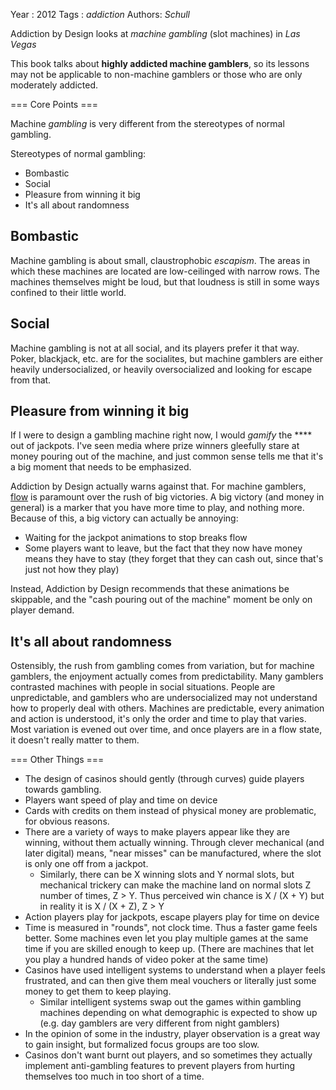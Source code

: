 Year   : 2012
Tags   : *addiction*
Authors: *Schull*

Addiction by Design looks at *machine gambling* (slot machines) in *Las Vegas*

This book talks about **highly addicted machine gamblers**, so its lessons may not be applicable to non-machine gamblers or those who are only moderately addicted.

=== Core Points ===

Machine *gambling* is very different from the stereotypes of normal gambling.

Stereotypes of normal gambling:

* Bombastic
* Social
* Pleasure from winning it big
* It's all about randomness

## Bombastic

Machine gambling is about small, claustrophobic *escapism*. The areas in which these machines are located are low-ceilinged with narrow rows. The machines themselves might be loud, but that loudness is still in some ways confined to their little world.

## Social

Machine gambling is not at all social, and its players prefer it that way. Poker, blackjack, etc. are for the socialites, but machine gamblers are either heavily undersocialized, or heavily oversocialized and looking for escape from that.

## Pleasure from winning it big

If I were to design a gambling machine right now, I would *gamify* the **** out of jackpots. I've seen media where prize winners gleefully stare at money pouring out of the machine, and just common sense tells me that it's a big moment that needs to be emphasized. 

Addiction by Design actually warns against that. For machine gamblers, [flow](flow.md) is paramount over the rush of big victories. A big victory (and money in general) is a marker that you have more time to play, and nothing more. Because of this, a big victory can actually be annoying:

* Waiting for the jackpot animations to stop breaks flow
* Some players want to leave, but the fact that they now have money means they have to stay (they forget that they can cash out, since that's just not how they play)

Instead, Addiction by Design recommends that these animations be skippable, and the "cash pouring out of the machine" moment be only on player demand.

## It's all about randomness

Ostensibly, the rush from gambling comes from variation, but for machine gamblers, the enjoyment actually comes from predictability. Many gamblers contrasted machines with people in social situations. People are unpredictable, and gamblers who are undersocialized may not understand how to properly deal with others. Machines are predictable, every animation and action is understood, it's only the order and time to play that varies. Most variation is evened out over time, and once players are in a flow state, it doesn't really matter to them. 

=== Other Things ===

* The design of casinos should gently (through curves) guide players towards gambling.
* Players want speed of play and time on device
* Cards with credits on them instead of physical money are problematic, for obvious reasons.
* There are a variety of ways to make players appear like they are winning, without them actually winning. Through clever mechanical (and later digital) means, "near misses" can be manufactured, where the slot is only one off from a jackpot.
  * Similarly, there can be X winning slots and Y normal slots, but mechanical trickery can make the machine land on normal slots Z number of times, Z > Y. Thus perceived win chance is X / (X + Y) but in reality it is X / (X + Z), Z > Y
* Action players play for jackpots, escape players play for time on device
* Time is measured in "rounds", not clock time. Thus a faster game feels better. Some machines even let you play multiple games at the same time if you are skilled enough to keep up. (There are machines that let you play a hundred hands of video poker at the same time)
* Casinos have used intelligent systems to understand when a player feels frustrated, and can then give them meal vouchers or literally just some money to get them to keep playing.
  * Similar intelligent systems swap out the games within gambling machines depending on what demographic is expected to show up (e.g. day gamblers are very different from night gamblers)
* In the opinion of some in the industry, player observation is a great way to gain insight, but formalized focus groups are too slow.
* Casinos don't want burnt out players, and so sometimes they actually implement anti-gambling features to prevent players from hurting themselves too much in too short of a time.
